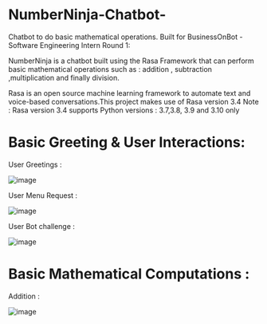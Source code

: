 # NumberNinja-Chatbot-
Chatbot to do basic mathematical operations. Built for BusinessOnBot - Software Engineering Intern Round 1:

NumberNinja is a chatbot built using the Rasa Framework that can perform basic mathematical operations such as :
addition , subtraction ,multiplication and finally division.

Rasa is an open source machine learning framework to automate text and voice-based conversations.This project makes use of Rasa version 3.4
Note : Rasa version 3.4 supports Python versions : 3.7,3.8, 3.9 and 3.10 only

# Basic Greeting & User Interactions:
User Greetings :

![image](https://user-images.githubusercontent.com/81982063/221860070-e5c062b2-48f0-4780-8604-3173fa814667.png)

User Menu Request :

![image](https://user-images.githubusercontent.com/81982063/221861395-f3384e9b-d6a1-4d22-bd9e-8eeeb87394bf.png)


User Bot challenge :

![image](https://user-images.githubusercontent.com/81982063/221861744-b430c530-5955-4b76-9f2a-64199bcc8552.png)


# Basic Mathematical Computations :
Addition :

![image](https://user-images.githubusercontent.com/81982063/221861982-be5985f0-3565-4310-ade9-f69420e1c824.png)



